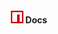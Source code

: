 <center>

  <img style="display: none;" src="./assets/logo.svg" width="70%" height="auto" />


  <h4>
    <img src="./assets/npm.svg" width="auto" height="20px" />
    Docs
  </h4>


</center>